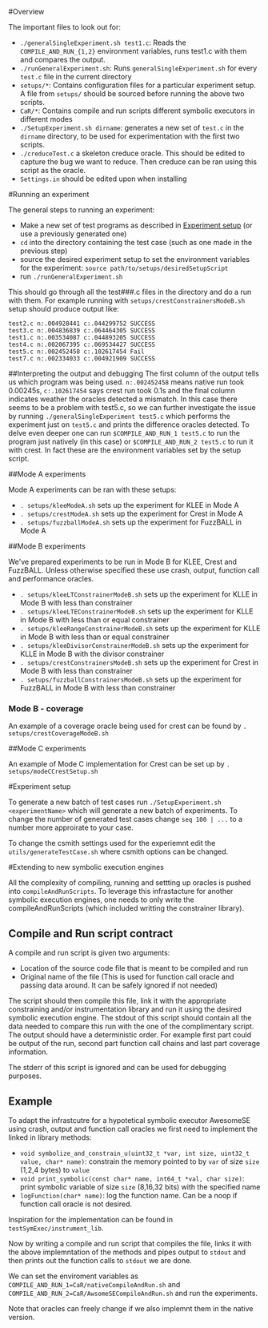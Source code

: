 #Overview

The important files to look out for:

* `./generalSingleExperiment.sh test1.c`: Reads the `COMPILE_AND_RUN_{1,2}` environment variables, runs test1.c with them and compares the output.
* `./runGeneralExperiment.sh`: Runs `generalSingleExperiment.sh` for every `test.c` file in the current directory
* `setups/*`: Contains configuration files for a particular experiment setup. A file from `setups/` should be sourced before running the above two scripts.
* `CaR/*`: Contains compile and run scripts different symbolic executors in different modes
* `./SetupExperiment.sh dirname`: generates a new set of `test.c` in the `dirname` directory, to be used for experimentation with the first two scripts.
* `./creduceTest.c` a skeleton creduce oracle. This should be edited to capture the bug we want to reduce. Then creduce can be ran using this script as the oracle.
* `Settings.in` should be edited upon when installing



#Running an experiment

The general steps to running an experiment:

* Make a new set of test programs as described in [Experiment setup](#experiment-setup) (or use a previously generated one)
* `cd` into the directory containing the test case (such as one made in the previous step)
*  source the desired experiment setup to set the environment variables 
 for the experiment: `source path/to/setups/desiredSetupScript`
* run `./runGeneralExperiment.sh`

This should go through all the test###.c files in the directory and do a run with them. For example running with
`setups/crestConstrainersModeB.sh` setup should produce output like:

```
test2.c n:.004928441 c:.044299752 SUCCESS
test3.c n:.004836839 c:.064464305 SUCCESS
test1.c n:.003534087 c:.044893205 SUCCESS
test4.c n:.002067395 c:.069534427 SUCCESS
test5.c n:.002452458 c:.102617454 Fail
test7.c n:.002334033 c:.004921909 SUCCESS
```

##Interpreting the output and debugging
The first column of the output tells us which program was being used. `n:.002452458` means native run took
0.00245s, `c:.102617454` says crest run took 0.1s and the final column indicates weather the oracles detected a 
mismatch. In this case there seems to be a problem with test5.c, so we can further investigate the issue by 
running `./generalSingleExperiment test5.c` which performs the experiment just on `test5.c` and prints 
the difference oracles detected. To delve even deeper one can run `$COMPILE_AND_RUN_1 test5.c` to run the 
program just natively (in this case) or `$COMPILE_AND_RUN_2 test5.c` to run it with crest. In fact these
are the environment variables set by the setup script.


##Mode A experiments

Mode A experiments can be ran with these setups:

* `. setups/kleeModeA.sh` sets up the experiment for KLEE in Mode A
* `. setups/crestModeA.sh` sets up the experiment for Crest in Mode A
* `. setups/fuzzballModeA.sh` sets up the experiment for FuzzBALL in Mode A


##Mode B experiments

We've prepared experiments to be run in Mode B for KLEE, Crest and FuzzBALL. Unless otherwise specified these
use crash, output, function call and performance oracles.

* `. setups/kleeLTConstrainerModeB.sh` sets up the experiment for KLLE in Mode B with less than constrainer 
* `. setups/kleeLTEConstrainerModeB.sh` sets up the experiment for KLLE in Mode B with less than or equal constrainer 
* `. setups/kleeRangeConstrainerModeB.sh` sets up the experiment for KLLE in Mode B with less than or equal constrainer 
* `. setups/kleeDivisorConstrainerModeB.sh` sets up the experiment for KLLE in Mode B with the divisor constrainer
* `. setups/crestConstrainersModeB.sh` sets up the experiment for Crest in Mode B with less than constrainer 
* `. setups/fuzzballConstrainersModeB.sh` sets up the experiment for FuzzBALL in Mode B with less than constrainer 

### Mode B - coverage

An example of a coverage oracle being used for crest can be found by `. setups/crestCoverageModeB.sh`

##Mode C experiments

An example of Mode C implementation for Crest can be set up by `. setups/modeCCrestSetup.sh`

#Experiment setup

To generate a new batch of test cases run ```./SetupExperiment.sh <experimentName>``` which will
generate a new batch of experiments. To change the number of generated test cases change ```seq 100 | ...```
to a number more approirate to your case.

To change the csmith settings used for the experiemnt edit the ```utils/generateTestCase.sh``` where 
csmith options can be changed.

#Extending to new symbolic execution engines

All the complexity of compiling, running and settting up oracles is pushed into `compileAndRunScripts`. To leverage this infrastacture for another symbolic execution engines, one needs to only write the compileAndRunScripts (which included writting the constrainer library). 


## Compile and Run script contract

A compile and run script is given two arguments:
* Location of the source code file that is meant to be compiled and run
* Original name of the file (This is used for function call oracle and passing data around. It can be safely ignored if not needed)

The script should then compile this file, link it with the appropriate constraining and/or instrumentation library and run it using the desired symbolic execution engine. The stdout of this script should contain all the data needed to compare this run with the one of the complimentary script. The output should have a deterministic order. For example first part could be output of the run, second part function call chains and last part coverage information.


The stderr of this script is ignored and can be used for debugging purposes. 

## Example 

To adapt the infrastcutre for a hypotetical symbolic executor AwesomeSE using crash, output and function call oracles we first need to implement the linked in library methods:

* `void symbolize_and_constrain_u(uint32_t *var, int size, uint32_t value, char* name)`: constrain the memory pointed to by `var` of size `size` (1,2,4 bytes) to `value`
* `void print_symbolic(const char* name, int64_t *val, char size)`: print symbolic variable of size `size` (8,16,32 bits) with the specified name
* ```logFunction(char* name)```: log the function name. Can be a noop if function call oracle is not desired. 

Inspiration for the implementation can be found in `testSymExec/instrument_lib`.

Now by writing a compile and run script that compiles the file, links it with the above implemntation of the methods and pipes output to `stdout` and then prints out the function calls to `stdout` we are done.

We can set the enviroment variables as `COMPILE_AND_RUN_1=CaR/nativeCompileAndRun.sh` and `COMPILE_AND_RUN_2=CaR/AwsomeSECompileAndRun.sh` and run the experiments.


Note that oracles can freely change if we also implemnt them in the native version.
